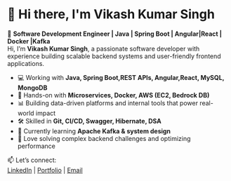 # 👋 Hi there, I'm Vikash Kumar Singh

🚀 **Software Development Engineer | Java | Spring Boot | Angular|React | Docker |Kafka**  
Hi, I’m **Vikash Kumar Singh**, a passionate software developer with experience building scalable backend systems and user-friendly frontend applications.

- 💻 Working with **Java, Spring Boot,REST APIs, Angular,React, MySQL, MongoDB**
- 🔧 Hands-on with **Microservices, Docker, AWS (EC2, Bedrock DB)**
- 📊 Building data-driven platforms and internal tools that power real-world impact
- 🛠️ Skilled in **Git, CI/CD, Swagger, Hibernate, DSA**
- 🌱 Currently learning **Apache Kafka & system design**
- 🧠 Love solving complex backend challenges and optimizing performance

📫 Let’s connect:  
[LinkedIn](https://www.linkedin.com/in/vikashsingh26/) | [Portfolio](https://csegeek.github.io/portfolio/) | [Email](mailto:mmvvsingh26@gmail.com)

